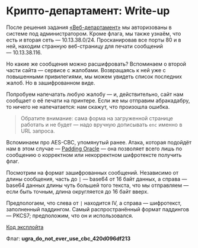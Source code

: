 # Крипто-департамент: Write-up

После решения задания [«Веб-департамент»](WRITEUP.webdept.md) мы авторизованы в системе под администратором. Кроме флага, мы также узнаём, что есть и вторая сеть — 10.13.38.0/24. Просканировав все порты 80 и в ней, находим странную веб-страницу для печати сообщений — 10.13.38.116.

Но какие же сообщения можно расшифровать? Вспоминаем о второй части сайта — сервисе с жалобами. Возвращаясь к ней уже с повышенными привилегиями, мы можем увидеть список последних жалоб. Но в зашифрованном виде.

Попробуем напечатать любую жалобу — и, действительно, сайт нам сообщает о её печати на принтере. Если же мы отправим абракадабру, то ничего не напечатается: нам скажут, что произошла ошибка.

> Обратите внимание: сама форма на загруженной странице работать и не будет — надо вручную дописывать `enc` именно в URL запроса.

Вспоминаем про AES-CBC, упомянутый ранее. Атака, которая подойдёт нам в этом случае — [Padding Oracle](https://robertheaton.com/2013/07/29/padding-oracle-attack/) — она позволяет всего лишь по сообщению о корректном или некорректном шифротексте получить флаг.

Посмотрим на формат зашифрованных сообщений. Независимо от длины сообщения, часть до `|` — base64 от 16 байт данных, а справа — base64 данных длины чуть большей того текста, что мы отправляем — если быть точным, длина округляется до 16 байт вверх.

Предпологаем, что слева от `|` находится IV, а справа — шифротекст, заполненный паддингом. Самый распространённый формат паддингов — PKCS7; предположим, что он и использовался.

[Код эксплойта](exploit.py)

Флаг: **ugra_do_not_ever_use_cbc_420d096df213**
